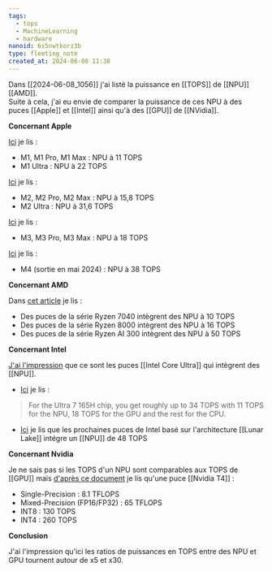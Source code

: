 ```yaml
---
tags:
  - tops
  - MachineLearning
  - hardware
nanoid: 6s5nwtkorz3b
type: fleeting_note
created_at: 2024-06-08 11:38
---
```

Dans [[2024-06-08_1056]] j'ai listé la puissance en [[TOPS]] de [[NPU]] [[AMD]].  
Suite à cela, j'ai eu envie de comparer la puissance de ces NPU à des puces [[Apple]] et [[Intel]] ainsi qu'à des [[GPU]] de [[NVidia]].

**Concernant Apple**

[Ici](https://en.wikipedia.org/wiki/Apple_M1#Variants) je lis :

- M1, M1 Pro, M1 Max : NPU à 11 TOPS
- M1 Ultra : NPU à 22 TOPS

[Ici](https://en.wikipedia.org/wiki/Apple_M2#Variants) je lis :

- M2, M2 Pro, M2 Max : NPU à 15,8 TOPS
- M2 Ultra : NPU à 31,6 TOPS

[Ici](https://en.wikipedia.org/wiki/Apple_M3#Variants) je lis :

- M3, M3 Pro, M3 Max : NPU à 18 TOPS

[Ici](https://en.wikipedia.org/wiki/Apple_silicon) je lis :

- M4 (sortie en mai 2024) : NPU à 38 TOPS

**Concernant AMD**

Dans [cet article](https://en.wikipedia.org/wiki/List_of_AMD_Ryzen_processors#Phoenix_mobile) je lis :

- Des puces de la série Ryzen 7040 intègrent des NPU à 10 TOPS
- Des puces de la série Ryzen 8000 intègrent des NPU à 16 TOPS
- Des puces de la série Ryzen AI 300 intègrent des NPU à 50 TOPS

**Concernant Intel**

[J'ai l'impression](https://en.wikipedia.org/wiki/Meteor_Lake#Neural_Processing_Unit_(NPU)) que ce sont les puces [[Intel Core Ultra]] qui intègrent des [[NPU]].

- [Ici](https://www.cnet.com/tech/computing/intels-core-ultra-processors-accelerate-ai-tasks-while-saving-you-battery-life/) je lis :

 > For the Ultra 7 165H chip, you get roughly up to 34 TOPS with 11 TOPS for the NPU, 18 TOPS for the GPU and the rest for the CPU.
 
 - [Ici](https://hardwareand.co/dossiers/cpu/analyse-lunar-lake-ou-l-x86-plus-efficient-que-jamais?start=5) je lis que les prochaines puces de Intel basé sur l'architecture [[Lunar Lake]] intégre un [[NPU]] de 48 TOPS
 
**Concernant Nvidia**

Je ne sais pas si les TOPS d'un NPU sont comparables aux TOPS de [[GPU]] mais [d'après ce document](https://www.nvidia.com/content/dam/en-zz/Solutions/Data-Center/tesla-t4/t4-tensor-core-datasheet-951643.pdf) je lis qu'une puce [[Nvidia T4]] :

- Single-Precision : 8.1 TFLOPS 
- Mixed-Precision (FP16/FP32) : 65 TFLOPS
- INT8 : 130 TOPS
- INT4 : 260 TOPS

**Conclusion**

J'ai l'impression qu'ici les ratios de puissances en TOPS entre des NPU et GPU tournent autour de x5 et x30.

